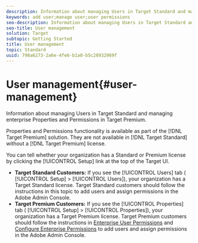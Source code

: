 ```yaml
---
description: Information about managing Users in Target Standard and managing enterprise Properties and Permissions in Target Premium.
keywords: add user;manage user;user permissions
seo-description: Information about managing Users in Target Standard and managing enterprise Properties and Permissions in Target Premium.
seo-title: User management
solution: Target
subtopic: Getting Started
title: User management
topic: Standard
uuid: 798a6273-2a6e-4fe6-b1a0-b5c28932969f
---
```


# User management{#user-management}

Information about managing Users in Target Standard and managing enterprise Properties and Permissions in Target Premium.

Properties and Permissions functionality is available as part of the [!DNL Target Premium] solution. They are not available in [!DNL Target Standard] without a [!DNL Target Premium] license.

You can tell whether your organization has a Standard or Premium license by clicking the [!UICONTROL Setup] link at the top of the Target UI.

* **Target Standard Customers:** If you see the [!UICONTROL Users] tab ( [!UICONTROL Setup] > [!UICONTROL Users]), your organization has a Target Standard license. Target Standard customers should follow the instructions in this topic to add users and assign permissions in the Adobe Admin Console. 
* **Target Premium Customers:** If you see the [!UICONTROL Properties] tab ( [!UICONTROL Setup] > [!UICONTROL Properties]), your organization has a Target Premium license. Target Premium customers should follow the instructions in [Enterprise User Permissions](../../administrating-target/c-user-management/property-channel/property-channel.md#concept_E396B16FA2024ADBA27BC056138F9838) and [Configure Enterprise Permissions](../../administrating-target/c-user-management/property-channel/properties-overview.md#concept_22F2855DBF0D4754B9460F5D68749C71) to add users and assign permissions in the Adobe Admin Console.

